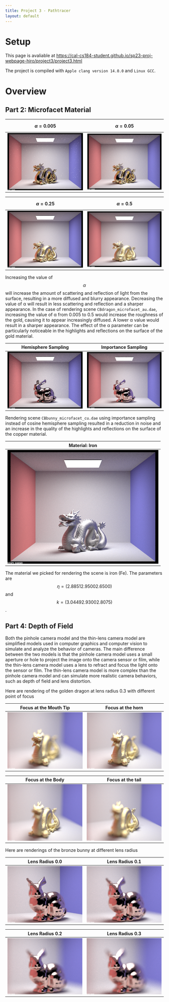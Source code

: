 ```yaml
---
title: Project 3 - Pathtracer
layout: default
---
```


<script src="https://cdn.mathjax.org/mathjax/latest/MathJax.js?config=TeX-AMS-MML_HTMLorMML" type="text/javascript"></script>

# Setup

This page is avaliable at <https://cal-cs184-student.github.io/sp23-proj-webpage-hiro/project3/project3.html>

The project is compiled with `Apple clang version 14.0.0` and `Linux GCC`.

# Overview

## Part 2: Microfacet Material

| $$\alpha=0.005$$                                              | $$\alpha=0.05$$                                              |
| ------------------------------------------------------------- | ------------------------------------------------------------ |
| <img src="./images/part-2-dragon-005.png" style="width:100%"> | <img src="./images/part-2-dragon-05.png" style="width:100%"> | 

|$$\alpha=0.25$$                                              | $$\alpha=0.5$$                                              |
|------------------------------------------------------------ | ----------------------------------------------------------- |
|<img src="./images/part-2-dragon-25.png" style="width:100%"> | <img src="./images/part-2-dragon-5.png" style="width:100%"> |

Increasing the value of $$\alpha$$ will increase the amount of scattering and reflection of light from the surface, resulting in a more diffused and blurry appearance. Decreasing the value of α will result in less scattering and reflection and a sharper appearance. In the case of rendering scene `CBdragon_microfacet_au.dae`, increasing the value of α from 0.005 to 0.5 would increase the roughness of the gold, causing it to appear increasingly diffused. A lower α value would result in a sharper appearance. The effect of the α parameter can be particularly noticeable in the highlights and reflections on the surface of the gold material.

| Hemisphere Sampling                                        | Importance Sampling                                        |
| ---------------------------------------------------------- | ---------------------------------------------------------- |
| <img src="./images/part-2-bunny-H.png" style="width:100%"> | <img src="./images/part-2-bunny-I.png" style="width:100%"> |

Rendering scene `CBbunny_microfacet_cu.dae` using importance sampling instead of cosine hemisphere sampling resulted in a reduction in noise and an increase in the quality of the highlights and reflections on the surface of the copper material.

| Material: Iron                                               |
| ------------------------------------------------------------ |
| <img src="./images/part-2-dragon-fe.png" style="width:100%"> |

The material we picked for rendering the scene is iron (Fe). The parameters are $$\eta=(2.8851 2.9500 2.6500)$$ and $$k=(3.0449 2.9300 2.8075)$$.

## Part 4: Depth of Field

Both the pinhole camera model and the thin-lens camera model are simplified models used in computer graphics and computer vision to simulate and analyze the behavior of cameras. The main difference between the two models is that the pinhole camera model uses a small aperture or hole to project the image onto the camera sensor or film, while the thin-lens camera model uses a lens to refract and focus the light onto the sensor or film. The thin-lens camera model is more complex than the pinhole camera model and can simulate more realistic camera behaviors, such as depth of field and lens distortion.

Here are rendering of the golden dragon at lens radius 0.3 with different point of focus

| Focus at the Mouth Tip                                            | Focus at the horn                                         |
| ------------------------------------------------------------- | ------------------------------------------------------------ |
| <img src="./images/part-4-focus-1.png" style="width:100%"> | <img src="./images/part-4-focus-2.png" style="width:100%"> | 

| Focus at the Body                                           | Focus at the tail                                            |
|------------------------------------------------------------ | ----------------------------------------------------------- |
|<img src="./images/part-4-focus-3.png" style="width:100%"> | <img src="./images/part-4-focus-4.png" style="width:100%"> |

Here are renderings of the bronze bunny at different lens radius

| Lens Radius 0.0                                           | Lens Radius 0.1                                   |
| ------------------------------------------------------------- | ------------------------------------------------------------ |
| <img src="./images/part-4-lens-0.png" style="width:100%"> | <img src="./images/part-4-lens-1.png" style="width:100%"> | 

| Lens Radius 0.2                                            | Lens Radius 0.3                                                   |
|------------------------------------------------------------ | ----------------------------------------------------------- |
|<img src="./images/part-4-lens-2.png" style="width:100%"> | <img src="./images/part-4-lens-3.png" style="width:100%"> |